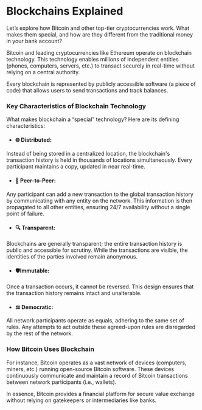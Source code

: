# Blockchains Explained
Let’s explore how Bitcoin and other top-tier cryptocurrencies work. What makes them special, and how are they different from the traditional money in your bank account?

Bitcoin and leading cryptocurrencies like Ethereum operate on blockchain technology. This technology enables millions of independent entities (phones, computers, servers, etc.) to transact securely in real-time without relying on a central authority.

Every blockchain is represented by publicly accessible software (a piece of code) that allows users to send transactions and track balances.

### Key Characteristics of Blockchain Technology
What makes blockchain a “special” technology? Here are its defining characteristics:

- #### 🌐 Distributed:
Instead of being stored in a centralized location, the blockchain's transaction history is held in thousands of locations simultaneously. Every participant maintains a copy, updated in near real-time.

- #### 🤝 Peer-to-Peer:
Any participant can add a new transaction to the global transaction history by communicating with any entity on the network. This information is then propagated to all other entities, ensuring 24/7 availability without a single point of failure.

- #### 🔍 Transparent:
Blockchains are generally transparent; the entire transaction history is public and accessible for scrutiny. While the transactions are visible, the identities of the parties involved remain anonymous.

- #### 🛡Immutable:
Once a transaction occurs, it cannot be reversed. This design ensures that the transaction history remains intact and unalterable.

- #### ⚖️ Democratic:
All network participants operate as equals, adhering to the same set of rules. Any attempts to act outside these agreed-upon rules are disregarded by the rest of the network.

### How Bitcoin Uses Blockchain
For instance, Bitcoin operates as a vast network of devices (computers, miners, etc.) running open-source Bitcoin software. These devices continuously communicate and maintain a record of Bitcoin transactions between network participants (i.e., wallets).

In essence, Bitcoin provides a financial platform for secure value exchange without relying on gatekeepers or intermediaries like banks.


